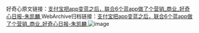 好奇心原文链接：[支付宝把app变蓝之后，联合6个蓝app做了个营销_商业_好奇心日报-朱凯麟 ](https://www.qdaily.com/articles/12562.html)
WebArchive归档链接：[支付宝把app变蓝之后，联合6个蓝app做了个营销_商业_好奇心日报-朱凯麟 ](http://web.archive.org/web/20160413182738/http://www.qdaily.com/articles/12562.html)
![image](http://ww3.sinaimg.cn/large/007d5XDply1g3wjv895zzj30u03j31kx)